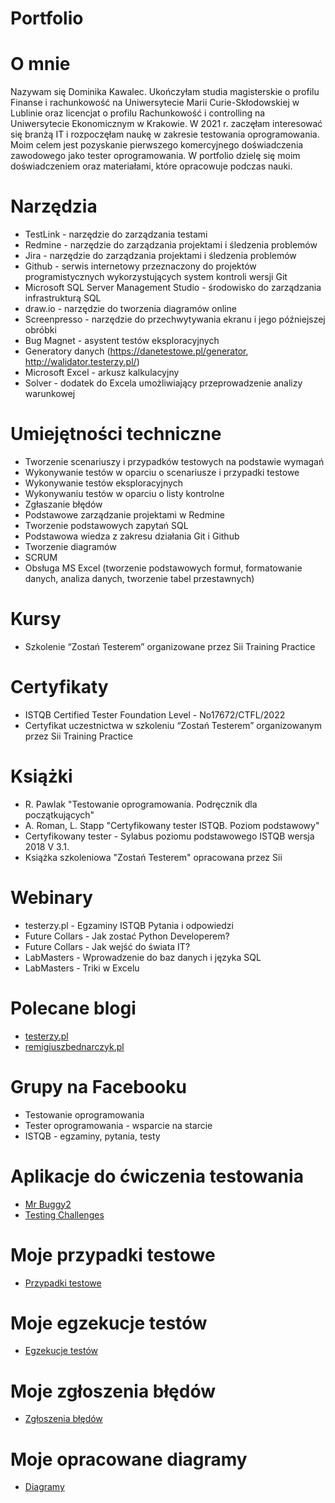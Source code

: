 # Portfolio
# O mnie
Nazywam się Dominika Kawalec. Ukończyłam studia magisterskie o profilu Finanse i rachunkowość na Uniwersytecie Marii Curie-Skłodowskiej w Lublinie oraz licencjat o profilu Rachunkowość i controlling na Uniwersytecie Ekonomicznym w Krakowie. W 2021 r. zaczęłam interesować się branżą IT i rozpoczęłam naukę w zakresie testowania oprogramowania. Moim celem jest pozyskanie pierwszego komercyjnego doświadczenia zawodowego jako tester oprogramowania. W portfolio dzielę się moim doświadczeniem oraz materiałami, które opracowuje podczas nauki.
# Narzędzia
- TestLink -  narzędzie do zarządzania testami
- Redmine - narzędzie do zarządzania projektami i śledzenia problemów
- Jira - narzędzie do zarządzania projektami i śledzenia problemów
- Github - serwis internetowy przeznaczony do projektów programistycznych wykorzystujących system kontroli wersji Git
- Microsoft SQL Server Management Studio - środowisko do zarządzania infrastrukturą SQL
- draw.io - narzędzie do tworzenia diagramów online
- Screenpresso - narzędzie do przechwytywania ekranu i jego późniejszej obróbki
- Bug Magnet - asystent testów eksploracyjnych
- Generatory danych (https://danetestowe.pl/generator, http://walidator.testerzy.pl/)
- Microsoft Excel - arkusz kalkulacyjny
- Solver - dodatek do Excela umożliwiający przeprowadzenie analizy warunkowej
# Umiejętności techniczne
- Tworzenie scenariuszy i przypadków testowych na podstawie wymagań
- Wykonywanie testów w oparciu o scenariusze i przypadki testowe
- Wykonywanie testów eksploracyjnych
- Wykonywaniu testów w oparciu o listy kontrolne
- Zgłaszanie błędów
- Podstawowe zarządzanie projektami w Redmine
- Tworzenie podstawowych zapytań SQL
- Podstawowa wiedza z zakresu działania Git i Github
- Tworzenie diagramów
- SCRUM
- Obsługa MS Excel (tworzenie podstawowych formuł, formatowanie danych, analiza danych, tworzenie tabel przestawnych)
# Kursy
- Szkolenie “Zostań Testerem” organizowane przez Sii Training Practice
# Certyfikaty
- ISTQB Certified Tester Foundation Level - No17672/CTFL/2022
- Certyfikat uczestnictwa w szkoleniu “Zostań Testerem” organizowanym przez Sii Training Practice
# Książki
- R. Pawlak "Testowanie oprogramowania. Podręcznik dla początkujących"
- A. Roman, L. Stapp "Certyfikowany tester ISTQB. Poziom podstawowy"
- Certyfikowany tester - Sylabus poziomu podstawowego ISTQB wersja 2018 V 3.1.
- Książka szkoleniowa "Zostań Testerem" opracowana przez Sii
# Webinary
- testerzy.pl - Egzaminy ISTQB Pytania i odpowiedzi
- Future Collars - Jak zostać Python Developerem? 
- Future Collars - Jak wejść do świata IT?
- LabMasters - Wprowadzenie do baz danych i języka SQL
- LabMasters - Triki w Excelu
# Polecane blogi
- [testerzy.pl](https://testerzy.pl/)
- [remigiuszbednarczyk.pl](https://remigiuszbednarczyk.pl)
# Grupy na Facebooku
- Testowanie oprogramowania
- Tester oprogramowania - wsparcie na starcie
- ISTQB - egzaminy, pytania, testy
# Aplikacje do ćwiczenia testowania
- [Mr Buggy2](http://demo.mrbuggy2.testarena.pl/)
- [Testing Challenges](http://testingchallenges.thetestingmap.org/)
# Moje przypadki testowe
- [Przypadki testowe](https://drive.google.com/drive/folders/1Huq-IyWar_Xq_fUDzmIs2Q_PfjaXgdfV?usp=sharing)
# Moje egzekucje testów
- [Egzekucje testów](https://drive.google.com/drive/folders/1rhRpqbNAegf91ek30ORVyxIC_94aZnbP?usp=sharing)
# Moje zgłoszenia błędów
- [Zgłoszenia błędów](https://drive.google.com/drive/folders/1BOCt0NTTuaK6E6TQXPtvB9_0LamY2RoP?usp=sharing)
# Moje opracowane diagramy
- [Diagramy](https://drive.google.com/drive/folders/1Mvzg3GerKfv9JJ6q4YQ1-0ZsjNkcfXPI?usp=sharing)